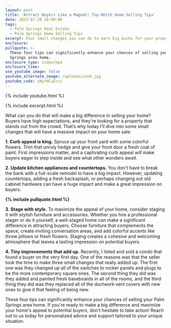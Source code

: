 ```yaml
---
layout: post
title: 'Attract Buyers Like a Magnet: Top-Notch Home-Selling Tips'
date: 2023-07-20 10:00:00
tags:
  - Palm Springs Real Estate
  - Palm Springs Home Selling Tips
excerpt: Four small changes you can do to earn big bucks for your property.
enclosure:
pullquote: >-
  These four tips can significantly enhance your chances of selling your Palm
  Springs area home.
enclosure_type: video/mp4
enclosure_time:
use_youtube_image: false
youtube_alternate_image: /uploads/cook.jpg
youtube_code: yNyrHCaZrcc
---
```

{% include youtube.html %}

{% include excerpt.html %}

What can you do that will make a big difference in selling your home? Buyers have high expectations, and they're looking for a property that stands out from the crowd. That’s why today I’ll dive into some small changes that will have a massive impact on your home sale:

**1\. Curb appeal is king.** Spruce up your front yard with some colorful flowers. Trim that unruly hedge and give your front door a fresh coat of paint. First impressions matter, and a captivating curb appeal will make buyers eager to step inside and see what other wonders await.

**2\. Update kitchen appliances and countertops.** You don't have to break the bank with a full-scale remodel to have a big impact. However, updating countertops, adding a fresh backsplash, or perhaps changing out old cabinet hardware can have a huge impact and make a great impression on buyers.

**{% include pullquote.html %}**

**3\. Stage with style.** To maximize the appeal of your home, consider staging it with stylish furniture and accessories. Whether you hire a professional stager or do it yourself, a well-staged home can make a significant difference in attracting buyers. Choose furniture that complements the space, create inviting conversation areas, and add colorful accents like throw pillows or fresh flowers. Staging creates a cohesive and welcoming atmosphere that leaves a lasting impression on potential buyers.

**4\. Tiny improvements that add up.** Recently, I listed and sold a condo that found a buyer on the very first day. One of the reasons was that the seller took the time to make three small changes that really added up. The first one was they changed up all of the switches to rocker panels and plugs to be the more contemporary square ones. The second thing they did was they added and painted fresh baseboards in all of the rooms, and the third thing they did was they replaced all of the ductwork vent covers with new ones to give it that feeling of being new.

These four tips can significantly enhance your chances of selling your Palm Springs area home. If you're ready to make a big difference and maximize your home's appeal to potential buyers, don't hesitate to take action! Reach out to us today for personalized advice and support tailored to your unique situation.